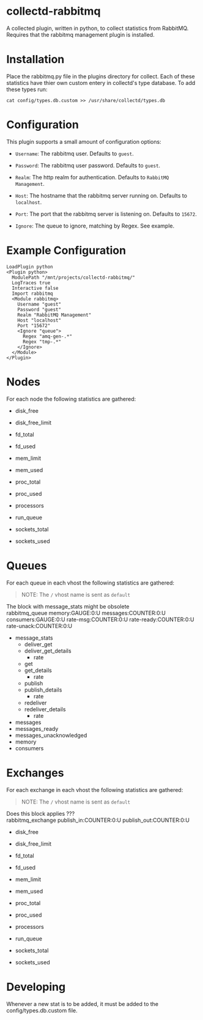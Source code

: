collectd-rabbitmq
================= 

A collected plugin, written in python, to collect statistics from RabbitMQ. Requires that the rabbitmq management plugin is installed. 

Installation
============

Place the rabbitmq.py file in the plugins directory for collect. 
Each of these statistics have thier own custom entery in collectd's type database. 
To add these types run:

``` cat config/types.db.custom >> /usr/share/collectd/types.db ```


Configuration 
=============

This plugin supports a small amount of configuration options:

* ```Username```: The rabbitmq user. Defaults to ```guest```.

* ```Password```: The rabbitmq user password. Defaults to ```guest```.

* ```Realm```: The http realm for authentication. Defaults to ```RabbitMQ Management```. 

* ```Host```: The hostname that the rabbitmq server running on. Defaults to ```localhost```.

* ```Port```: The port that the rabbitmq server is listening on. Defaults to ```15672```.

* ```Ignore```: The queue to ignore, matching by Regex.  See example.

Example Configuration
=====================

```
LoadPlugin python
<Plugin python>
  ModulePath "/mnt/projects/collectd-rabbitmq/"
  LogTraces true
  Interactive false
  Import rabbitmq
  <Module rabbitmq>
    Username "guest"
    Password "guest"
    Realm "RabbitMQ Management"
    Host "localhost"
    Port "15672"
	<Ignore "queue">
	  Regex "amq-gen-.*"
	  Regex "tmp-.*"
	</Ignore>
  </Module>
</Plugin>
```

Nodes
=====

For each node the following statistics are gathered:

* disk_free

* disk_free_limit

* fd_total

* fd_used 

* mem_limit

* mem_used

* proc_total 

* proc_used

* processors

* run_queue

* sockets_total

* sockets_used

Queues
=======

For each queue in each vhost the following statistics are gathered:
> NOTE: The ```/``` vhost name is sent as ```default```

The block with message_stats might be obsolete  
rabbitmq_queue memory:GAUGE:0:U messages:COUNTER:0:U consumers:GAUGE:0:U rate-msg:COUNTER:0:U rate-ready:COUNTER:0:U rate-unack:COUNTER:0:U
* message_stats
    * deliver_get
    * deliver_get_details 
    	* rate 
    * get
    * get_details
        * rate
    * publish
    * publish_details
        * rate
    * redeliver  
    * redeliver_details
        * rate
* messages
* messages_ready
* messages_unacknowledged
* memory
* consumers

Exchanges
=========

For each exchange in each vhost the following statistics are gathered: 
> NOTE: The ```/``` vhost name is sent as ```default```

Does this block applies ???  
rabbitmq_exchange publish_in:COUNTER:0:U publish_out:COUNTER:0:U

* disk_free 

* disk_free_limit 

* fd_total

* fd_used

* mem_limit 

* mem_used

* proc_total

* proc_used 

* processors

* run_queue

* sockets_total

* sockets_used


Developing
==========

Whenever a new stat is to be added, it must be added to the config/types.db.custom file. 
